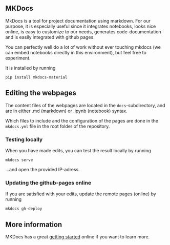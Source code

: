 ## MKDocs

MkDocs is a tool for project documentation using markdown. For our purpose, it is especially useful since it integrates notebooks, looks nice online, is easy to customize to our needs, generates code-documentation and is easily integrated with github pages.

You can perfectly well do a lot of work without ever touching mkdocs (we can embed notebooks directly in this environment), but feel free to experiment.

It is installed by running

```pip install mkdocs-material```

## Editing the webpages

The content files of the webpages are located in the ```docs```-subdirectory, and are in either .md (markdown) or .ipynb (notebook) syntax.

Which files to include and the configuration of the pages are done in the ```mkdocs.yml``` file in the root folder of the repository.

### Testing locally

When you have made edits, you can test the result locally by running

```mkdocs serve```

...and open the provided IP-adress.

### Updating the github-pages online

If you are satisfied with your edits, update the remote pages (online) by running

```mkdocs gh-deploy```

## More information

MKDocs has a great <a href="https://squidfunk.github.io/mkdocs-material/getting-started/">getting started</a> online if you want to learn more.

